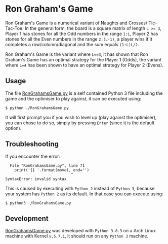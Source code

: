 # Ron Graham's Game

Ron Graham's Game is a numerical variant of Naughts and Crosses/ Tic-Tac-Toe. In the general form, the board is a square matrix of length `L >= 3`, Player 1 has stones for all the Odd numbers in the range `1:L`, Player 2 has stones for all the Even numbers in the range `2:(L-1)`, a player wins if it completes a row/column/diagonal and the sum equals `(1:L)L/2`.

Ron Graham's Game is the variant where `L==3`, it has shown that Ron Graham's Game has an optimal strategy for the Player 1 (Odds), the variant where `L=4` has been shown to have an optimal strategy for Player 2 (Evens).


## Usage

The file [RonGrahamsGame.py](RonGrahamsGame.py) is a self contained Python 3 file including the game and the optimiser to play against, it can be executed using:

    $ python ./RonGrahamsGame.py

It will first prompt you if you wish to level up (play against the optimiser), you can chose to do so, simply by pressing `Enter` (since it is the default option).


## Troubleshooting

If you encounter the error:

      File "RonGrahamsGame.py", line 71
        print('{} '.format(move), end='')
                                 ^
    SyntaxError: invalid syntax

This is caused by executing with `Python 2` instead of `Python 3`, because your system has `Python 2` as its default.
In that case you can execute using:

    $ python3 ./RonGrahamsGame.py

## Development

[RonGrahamsGame.py](RonGrahamsGame.py) was developed with `Python 3.8.3` on a Arch Linux machine with Kernel `v.5.7.1`, it should run on any `Python 3` machine.

